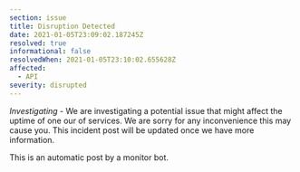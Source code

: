 ```yaml
---
section: issue
title: Disruption Detected
date: 2021-01-05T23:09:02.187245Z
resolved: true
informational: false
resolvedWhen: 2021-01-05T23:10:02.655628Z
affected:
  - API
severity: disrupted
---
```

*Investigating* - We are investigating a potential issue that might affect the uptime of one our of services. We are sorry for any inconvenience this may cause you. This incident post will be updated once we have more information.

This is an automatic post by a monitor bot.
        